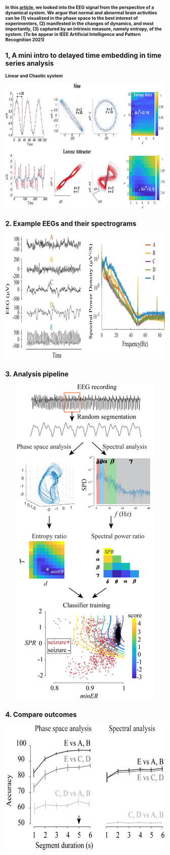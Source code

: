 **In this [article](https://github.com/wangjing0/Entropy-is-all-she-cares/blob/main/entropy2021.pdf), we looked into the EEG signal from the perspective of a dynamical system. We argue that normal and abnormal brain activities can be (1) visualized in the phase space to the best interest of experimenters, (2) manifested in the changes of dynamics, and most importantly, (3) captured by an intrinsic measure, namely entropy, of the system. (To be appear in IEEE Artificial Intelligence and Pattern Recognition 2021)**

## 1, A mini intro to delayed time embedding in time series analysis
 **Linear and Chaotic system**
 <p align="center">
  <img src="Fig1.png" height="400" >
</p>

## 2. Example EEGs and their spectrograms
<p align="center">
  <img src="Fig2.png" height="400" >
</p>

## 3. Analysis pipeline
<p align="center">
  <img src="Fig3.png" height="1000" >
</p>

## 4. Compare outcomes
 <p align="center">
  <img src="Fig4.png" height="400" >
</p>
